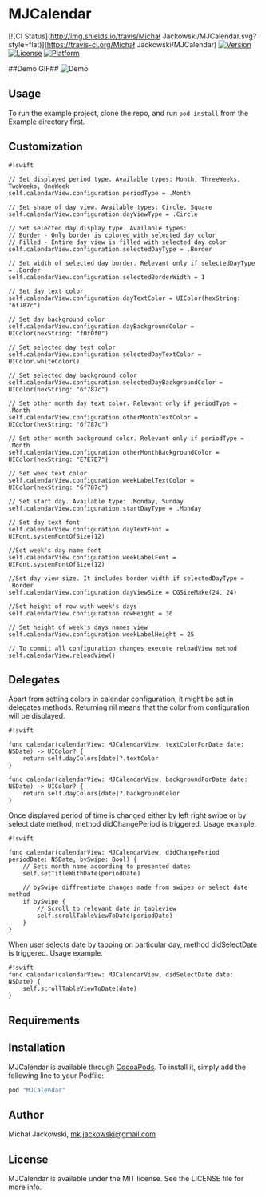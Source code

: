 # MJCalendar

[![CI Status](http://img.shields.io/travis/Michał Jackowski/MJCalendar.svg?style=flat)](https://travis-ci.org/Michał Jackowski/MJCalendar)
[![Version](https://img.shields.io/cocoapods/v/MJCalendar.svg?style=flat)](http://cocoapods.org/pods/MJCalendar)
[![License](https://img.shields.io/cocoapods/l/MJCalendar.svg?style=flat)](http://cocoapods.org/pods/MJCalendar)
[![Platform](https://img.shields.io/cocoapods/p/MJCalendar.svg?style=flat)](http://cocoapods.org/pods/MJCalendar)

##Demo GIF##
![Demo](https://bitbucket.org/repo/R6rdXA/images/3738903453-MJout.gif)

## Usage

To run the example project, clone the repo, and run `pod install` from the Example directory first.

## Customization ##

```
#!swift

// Set displayed period type. Available types: Month, ThreeWeeks, TwoWeeks, OneWeek
self.calendarView.configuration.periodType = .Month

// Set shape of day view. Available types: Circle, Square
self.calendarView.configuration.dayViewType = .Circle

// Set selected day display type. Available types: 
// Border - Only border is colored with selected day color
// Filled - Entire day view is filled with selected day color
self.calendarView.configuration.selectedDayType = .Border

// Set width of selected day border. Relevant only if selectedDayType = .Border
self.calendarView.configuration.selectedBorderWidth = 1

// Set day text color
self.calendarView.configuration.dayTextColor = UIColor(hexString: "6f787c")

// Set day background color
self.calendarView.configuration.dayBackgroundColor = UIColor(hexString: "f0f0f0")

// Set selected day text color
self.calendarView.configuration.selectedDayTextColor = UIColor.whiteColor()

// Set selected day background color
self.calendarView.configuration.selectedDayBackgroundColor = UIColor(hexString: "6f787c")

// Set other month day text color. Relevant only if periodType = .Month
self.calendarView.configuration.otherMonthTextColor = UIColor(hexString: "6f787c")

// Set other month background color. Relevant only if periodType = .Month
self.calendarView.configuration.otherMonthBackgroundColor = UIColor(hexString: "E7E7E7")

// Set week text color
self.calendarView.configuration.weekLabelTextColor = UIColor(hexString: "6f787c")

// Set start day. Available type: .Monday, Sunday
self.calendarView.configuration.startDayType = .Monday

// Set day text font
self.calendarView.configuration.dayTextFont = UIFont.systemFontOfSize(12)

//Set week's day name font
self.calendarView.configuration.weekLabelFont = UIFont.systemFontOfSize(12)

//Set day view size. It includes border width if selectedDayType = .Border
self.calendarView.configuration.dayViewSize = CGSizeMake(24, 24)

//Set height of row with week's days
self.calendarView.configuration.rowHeight = 30

// Set height of week's days names view
self.calendarView.configuration.weekLabelHeight = 25

// To commit all configuration changes execute reloadView method
self.calendarView.reloadView()

```

## Delegates

Apart from setting colors in calendar configuration, it might be set in delegates methods.
Returning nil means that the color from configuration will be displayed. 

```
#!swift

func calendar(calendarView: MJCalendarView, textColorForDate date: NSDate) -> UIColor? {
    return self.dayColors[date]?.textColor
}

func calendar(calendarView: MJCalendarView, backgroundForDate date: NSDate) -> UIColor? {
    return self.dayColors[date]?.backgroundColor
}

```

Once displayed period of time is changed either by left right swipe or by select date method, method didChangePeriod is triggered. Usage example.

```
#!swift

func calendar(calendarView: MJCalendarView, didChangePeriod periodDate: NSDate, bySwipe: Bool) {
    // Sets month name according to presented dates
    self.setTitleWithDate(periodDate)
    
    // bySwipe diffrentiate changes made from swipes or select date method
    if bySwipe {
        // Scroll to relevant date in tableview
        self.scrollTableViewToDate(periodDate)
    }
}

```

When user selects date by tapping on particular day, method didSelectDate is triggered. Usage example.

```
#!swift
func calendar(calendarView: MJCalendarView, didSelectDate date: NSDate) {
    self.scrollTableViewToDate(date)
}

```
 

## Requirements

## Installation

MJCalendar is available through [CocoaPods](http://cocoapods.org). To install
it, simply add the following line to your Podfile:

```ruby
pod "MJCalendar"
```

## Author

Michał Jackowski, mk.jackowski@gmail.com

## License

MJCalendar is available under the MIT license. See the LICENSE file for more info.